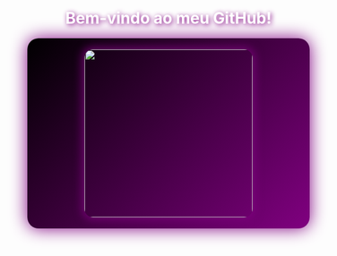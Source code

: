 
<div align="center">
  <h1 style="color: #fff; text-shadow: 2px 2px 8px #800080;">Bem-vindo ao meu GitHub!</h1>
  <div style="background: linear-gradient(135deg, #000000, #800080); padding: 20px; border-radius: 20px; box-shadow: 0 0 30px #800080;">
    <img src="SEU_GIF_AQUI.gif" style="width: 300px; border-radius: 15px; box-shadow: 0px 0px 15px 5px rgba(128, 0, 128, 0.7);">
  </div>
</div>
